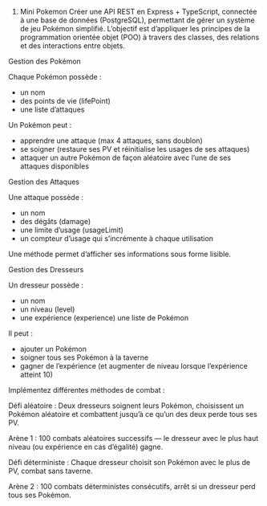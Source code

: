 1. Mini Pokemon
Créer une API REST en Express + TypeScript, connectée à une base de données (PostgreSQL), permettant de gérer un système de jeu Pokémon simplifié.
L’objectif est d’appliquer les principes de la programmation orientée objet (POO) à travers des classes, des relations et des interactions entre objets.

 
Gestion des Pokémon
 

Chaque Pokémon possède :

- un nom
- des points de vie (lifePoint)
- une liste d’attaques
 
Un Pokémon peut :

- apprendre une attaque (max 4 attaques, sans doublon)
- se soigner (restaure ses PV et réinitialise les usages de ses attaques)
- attaquer un autre Pokémon de façon aléatoire avec l’une de ses attaques disponibles
 
Gestion des Attaques
 

Une attaque possède :

- un nom
- des dégâts (damage)
- une limite d’usage (usageLimit)
- un compteur d’usage qui s’incrémente à chaque utilisation
 
Une méthode permet d’afficher ses informations sous forme lisible.

 

Gestion des Dresseurs
 

Un dresseur possède :

- un nom
- un niveau (level)
- une expérience (experience)
une liste de Pokémon

 

Il peut :

 

- ajouter un Pokémon
- soigner tous ses Pokémon à la taverne
- gagner de l’expérience (et augmenter de niveau lorsque l’expérience atteint 10)
 

Implémentez différentes méthodes de combat :

 

Défi aléatoire :
Deux dresseurs soignent leurs Pokémon, choisissent un Pokémon aléatoire et combattent jusqu’à ce qu’un des deux perde tous ses PV.

 

Arène 1 :
100 combats aléatoires successifs — le dresseur avec le plus haut niveau (ou expérience en cas d’égalité) gagne.

 

Défi déterministe :
Chaque dresseur choisit son Pokémon avec le plus de PV, combat sans taverne.

 

Arène 2 :
100 combats déterministes consécutifs, arrêt si un dresseur perd tous ses Pokémon.